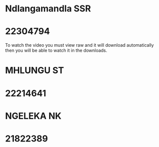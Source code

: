 # Ndlangamandla SSR
# 22304794
 To watch the video you must view raw and it will download automatically then you will be able to watch it in the downloads. 


# MHLUNGU ST
# 22214641



# NGELEKA NK
# 21822389

